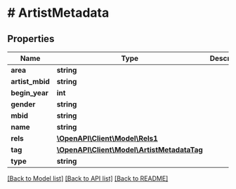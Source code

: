 # # ArtistMetadata

## Properties

Name | Type | Description | Notes
------------ | ------------- | ------------- | -------------
**area** | **string** |  | [optional]
**artist_mbid** | **string** |  | [optional]
**begin_year** | **int** |  | [optional]
**gender** | **string** |  | [optional]
**mbid** | **string** |  | [optional]
**name** | **string** |  | [optional]
**rels** | [**\OpenAPI\Client\Model\Rels1**](Rels1.md) |  | [optional]
**tag** | [**\OpenAPI\Client\Model\ArtistMetadataTag**](ArtistMetadataTag.md) |  | [optional]
**type** | **string** |  | [optional]

[[Back to Model list]](../../README.md#models) [[Back to API list]](../../README.md#endpoints) [[Back to README]](../../README.md)
